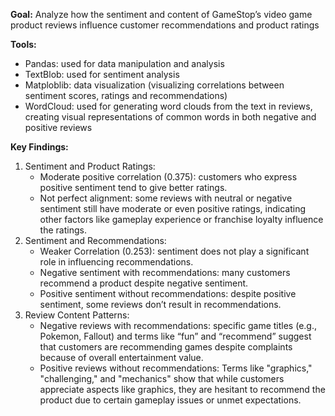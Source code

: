 **Goal:** Analyze how the sentiment and content of GameStop’s video game product reviews influence customer recommendations and product ratings

**Tools:**
- Pandas: used for data manipulation and analysis
- TextBlob: used for sentiment analysis
- Matploblib: data visualization (visualizing correlations between sentiment scores, ratings and recommendations)
- WordCloud: used for generating word clouds from the text in reviews, creating visual representations of common words in both negative and positive reviews

**Key Findings:**
1. Sentiment and Product Ratings:
   - Moderate positive correlation (0.375): customers who express positive sentiment tend to give better ratings.
   - Not perfect alignment: some reviews with neutral or negative sentiment still have moderate or even positive ratings, indicating other factors like gameplay experience or franchise loyalty influence the ratings.
2. Sentiment and Recommendations:
   - Weaker Correlation (0.253): sentiment does not play a significant role in influencing recommendations.
   - Negative sentiment with recommendations: many customers recommend a product despite negative sentiment.
   - Positive sentiment without recommendations: despite positive sentiment, some reviews don’t result in recommendations.
3. Review Content Patterns:
   - Negative reviews with recommendations: specific game titles (e.g., Pokemon, Fallout) and terms like “fun” and “recommend” suggest that customers are recommending games despite complaints because of overall entertainment value.
   - Positive reviews without recommendations: Terms like "graphics," "challenging," and "mechanics" show that while customers appreciate aspects like graphics, they are hesitant to recommend the product due to certain gameplay issues or unmet expectations.
